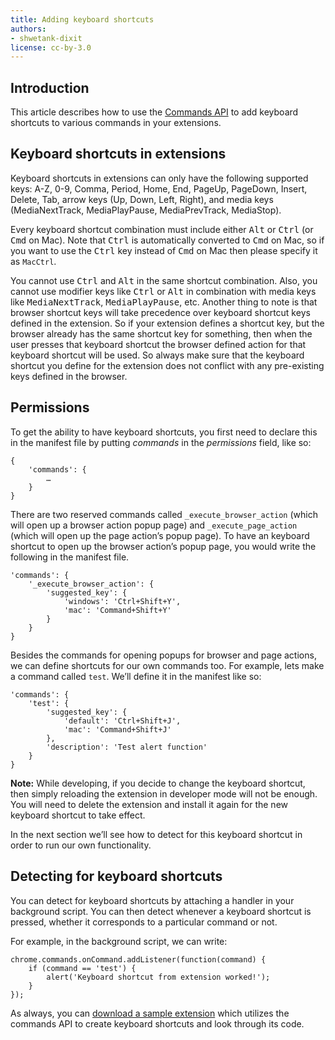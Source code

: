 ```yaml
---
title: Adding keyboard shortcuts
authors:
- shwetank-dixit
license: cc-by-3.0
---
```


## Introduction

This article describes how to use the [Commands API](https://developer.chrome.com/extensions/commands) to add keyboard shortcuts to various commands in your extensions.

## Keyboard shortcuts in extensions

Keyboard shortcuts in extensions can only have the following supported keys: A-Z, 0-9, Comma, Period, Home, End, PageUp, PageDown, Insert, Delete, Tab, arrow keys (Up, Down, Left, Right), and media keys (MediaNextTrack, MediaPlayPause, MediaPrevTrack, MediaStop).

Every keyboard shortcut combination must include either <kbd>Alt</kbd> or <kbd>Ctrl</kbd> (or <kbd>Cmd</kbd> on Mac). Note that <kbd>Ctrl</kbd> is automatically converted to <kbd>Cmd</kbd> on Mac, so if you want to use the <kbd>Ctrl</kbd> key instead of <kbd>Cmd</kbd> on Mac then please specify it as `MacCtrl`.

You cannot use <kbd>Ctrl</kbd> and <kbd>Alt</kbd> in the same shortcut combination. Also, you cannot use modifier keys like <kbd>Ctrl</kbd> or <kbd>Alt</kbd> in combination with media keys like <kbd>MediaNextTrack</kbd>, <kbd>MediaPlayPause</kbd>, etc. Another thing to note is that browser shortcut keys will take precedence over keyboard shortcut keys defined in the extension. So if your extension defines a shortcut key, but the browser already has the same shortcut key for something, then when the user presses that keyboard shortcut the browser defined action for that keyboard shortcut will be used. So always make sure that the keyboard shortcut you define for the extension does not conflict with any pre-existing keys defined in the browser.

## Permissions

To get the ability to have keyboard shortcuts, you first need to declare this in the manifest file by putting *commands* in the *permissions* field, like so:

	{
		'commands': {
			…
		}
	}

There are two reserved commands called `_execute_browser_action` (which will open up a browser action popup page) and `_execute_page_action` (which will open up the page action’s popup page). To have an keyboard shortcut to open up the browser action’s popup page, you would write the following in the manifest file.

	'commands': {
		'_execute_browser_action': {
			'suggested_key': {
				'windows': 'Ctrl+Shift+Y',
				'mac': 'Command+Shift+Y'
			}
		}
	}

Besides the commands for opening popups for browser and page actions, we can define shortcuts for our own commands too. For example, lets make a command called `test`. We’ll define it in the manifest like so:

	'commands': {
		'test': {
			'suggested_key': {
				'default': 'Ctrl+Shift+J',
				'mac': 'Command+Shift+J'
			},
			'description': 'Test alert function'
		}
	}

**Note:** While developing, if you decide to change the keyboard shortcut, then simply reloading the extension in developer mode will not be enough. You will need to delete the extension and install it again for the new keyboard shortcut to take effect.

In the next section we’ll see how to detect for this keyboard shortcut in order to run our own functionality.

## Detecting for keyboard shortcuts

You can detect for keyboard shortcuts by attaching a handler in your background script.  You can then detect whenever a keyboard shortcut is pressed, whether it corresponds to a particular command or not.

For example, in the background script, we can write:

	chrome.commands.onCommand.addListener(function(command) {
		if (command == 'test') {
			alert('Keyboard shortcut from extension worked!');
		}
	});

As always, you can [download a sample extension](samples/Commands-1.nex) which utilizes the commands API to create keyboard shortcuts and look through its code.
